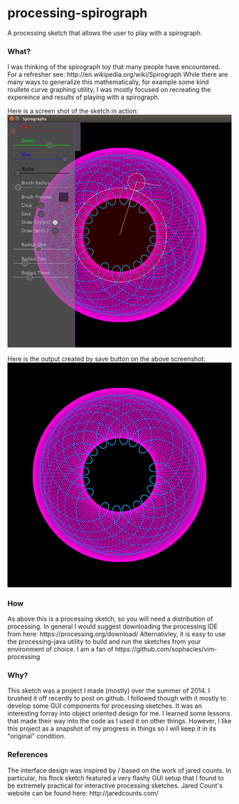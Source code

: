 processing-spirograph
=====================

A processing sketch that allows the user to play with a spirograph. 


<h3> What? </h3>
I was thinking of the spirograph toy that many people have encountered. For a refresher see: http://en.wikipedia.org/wiki/Spirograph While there are many ways to generalize this mathematically, for example some kind roullete curve graphing utility, I was mostly focused on recreating the expereince and results of playing with a spirograph.

Here is a screen shot of the sketch in action:
![screenshot](screenshot.png)

Here is the output created by save button on the above screenshot:
![sample](sample.jpg)

<h3> How </h3>
As above this is a processing sketch, so you will need a distribution of processing. 
In general I would suggest downloading the processing IDE from here: https://processing.org/download/ 
Alternativley, it is easy to use the processing-java utility to build and run the sketches from your environment of choice. I am a fan of https://github.com/sophacles/vim-processing 

<h3> Why? </h3>
This sketch was a project I made (mostly) over the summer of 2014. I brushed it off recently to post on github. I followed though with it mostly to develop some GUI components for processing sketches. It was an interesting forray into object oriented design for me. I learned some lessons that made their way into the code as I used it on other things. However, I like this project as a snapshot of my progress in things so I will keep it in its "original" condition. 

<h3> References </h3>
The interface design was inspired by / based on the work of jared counts. In particular, his flock sketch featured a very flashy GUI setup that I found to be extremely practical for interactive processing sketches. Jared Count's website can be found here:
http://jaredcounts.com/


